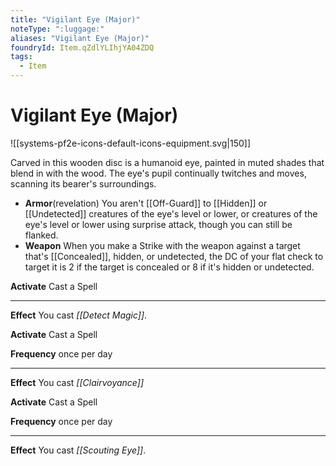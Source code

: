 ```yaml
---
title: "Vigilant Eye (Major)"
noteType: ":luggage:"
aliases: "Vigilant Eye (Major)"
foundryId: Item.qZdlYLIhjYA04ZDQ
tags:
  - Item
---
```


# Vigilant Eye (Major)
![[systems-pf2e-icons-default-icons-equipment.svg|150]]

Carved in this wooden disc is a humanoid eye, painted in muted shades that blend in with the wood. The eye's pupil continually twitches and moves, scanning its bearer's surroundings.

*   **Armor**(revelation) You aren't [[Off-Guard]] to [[Hidden]] or [[Undetected]] creatures of the eye's level or lower, or creatures of the eye's level or lower using surprise attack, though you can still be flanked.
*   **Weapon** When you make a Strike with the weapon against a target that's [[Concealed]], hidden, or undetected, the DC of your flat check to target it is 2 if the target is concealed or 8 if it's hidden or undetected.

**Activate** Cast a Spell

* * *

**Effect** You cast _[[Detect Magic]]_.

**Activate** Cast a Spell

**Frequency** once per day

* * *

**Effect** You cast _[[Clairvoyance]]_

**Activate** Cast a Spell

**Frequency** once per day

* * *

**Effect** You cast _[[Scouting Eye]]_.
